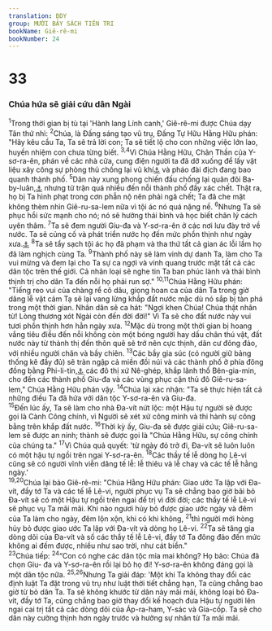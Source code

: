 ```yaml
---
translation: BDY
group: MƯỜI BẢY SÁCH TIÊN TRI
bookName: Giê-rê-mi 
bookNumber: 24
---
```


<div class="title"><h1>33</h1><h3>Chúa hứa sẽ giải cứu dân Ngài</h3></div>
<span class="verse gie_33_1"><sup>1</sup>Trong thời gian bị tù tại &#39;Hành lang Lính canh,&#39; Giê-rê-mi được Chúa dạy Tân thứ nhì: </span>
<span class="verse gie_33_2"><sup>2</sup>Chúa, là Đấng sáng tạo vũ trụ, Đấng Tự Hữu Hằng Hữu phán: &#34;Hãy kêu cầu Ta, Ta sẽ trả lời con; Ta sẽ tiết lộ cho con những việc lớn lao, huyền nhiệm con chưa từng biết. </span>
<span class="verse gie_33_3 gie_33_4"><sup>3,4</sup>Vì Chúa Hằng Hữu, Chân Thần của Y-sơ-ra-ên, phán về các nhà cửa, cung điện người ta đã dỡ xuống để lấy vật liệu xây công sự phòng thủ chống lại vũ khí<a href="#" data-toggle="tooltip" data-placement="bottom" title="Nt lưỡi gươm">⚓</a> và pháo đài địch đang bao quanh thành phố. </span>
<span class="verse gie_33_5"><sup>5</sup>Dân này xung phong chiến đấu chống lại quân đôi Ba-by-luân,<a href="#" data-toggle="tooltip" data-placement="bottom" title="Nt người Canh-đê">⚓</a> nhưng tử trận quá nhiều đến nỗi thành phố đầy xác chết. Thật ra, họ bị Ta hình phạt trong cơn phẫn nộ nên phải ngã chết; Ta đã che mặt không thèm nhìn Giê-ru-sa-lem nữa vì tội ác nó quá nặng nề. </span>
<span class="verse gie_33_6"><sup>6</sup>Nhưng Ta sẽ phục hồi sức mạnh cho nó; nó sẽ hưởng thái bình và học biết chân lý cách uyên thâm. </span>
<span class="verse gie_33_7"><sup>7</sup>Ta sẽ đem người Giu-đa và Y-sơ-ra-ên ở các nơi lưu đày trở về nước. Ta sẽ củng cố và phát triển nước họ đến mức phồn thịnh như ngày xưa.<a href="#" data-toggle="tooltip" data-placement="bottom" title="Nt như ban đầu">⚓</a>  </span>
<span class="verse gie_33_8"><sup>8</sup>Ta sẽ tẩy sạch tội ác họ đã phạm và tha thứ tất cả gian ác lỗi lầm họ đã làm nghịch cùng Ta. </span>
<span class="verse gie_33_9"><sup>9</sup>Thành phố này sẽ làm vinh dự danh Ta, làm cho Ta vui mừng và đem lại cho Ta sự ca ngợi và vinh quang trước mặt tất cả các dân tộc trên thế giới. Cả nhân loại sẽ nghe tin Ta ban phúc lành và thái bình thịnh trị cho dân Ta đến nỗi họ phải run sợ.&#34; </span>
<span class="verse gie_33_10 gie_33_11"><sup>10,11</sup>Chúa Hằng Hữu phán: &#34;Tiếng reo vui của chàng rể cô dâu, giọng hoan ca của dân Ta trong giờ dâng lễ vật cảm Tạ sẽ lại vang lừng khắp đất nước mặc dù nó sắp bị tàn phá trong một thời gian. Nhân dân sẽ ca hát: &#34;Ngợi khen Chúa! Chúa thật nhân từ! Lòng thương xót Ngài còn đến đời đời!&#34; Vì Ta sẽ cho đất nước này vui tươi phồn thịnh hơn hẳn ngày xưa. </span>
<span class="verse gie_33_12"><sup>12</sup>Mặc dù trong một thời gian bị hoang vắng tiêu điều đến nỗi không còn một bóng người hay dấu chân thú vật, đất nước này từ thành thị đến thôn quê sẽ trở nên cực thịnh, dân cư đông đảo, với nhiều người chăn và bầy chiên. </span>
<span class="verse gie_33_13"><sup>13</sup>Các bầy gia súc (có người giữ bảng thống kê đầy đủ) sẽ tràn ngập cả miền đồi núi và các thành phố ở phía đông đồng bằng Phi-li-tin,<a href="#" data-toggle="tooltip" data-placement="bottom" title="Nt các thành phố của xứ Shephelah">⚓</a> các đô thị xứ Nê-ghép, khắp lãnh thổ Bên-gia-min, cho đến các thành phố Giu-đa và các vùng phục cận thủ đô Giê-ru-sa- lem,&#34; Chúa Hằng Hữu phán vậy. </span>
<span class="verse gie_33_14"><sup>14</sup>Chúa lại xác nhận: &#34;Ta sẽ thực hiện tất cả những điều Ta đã hứa với dân tộc Y-sơ-ra-ên và Giu-đa.<br/></span>
<span class="verse gie_33_15"><sup>15</sup>Đến lúc ấy, Ta sẽ làm cho nhà Đa-vít nứt lộc: một Hậu tự người sẽ được gọi là Cành Công chính, vì Người sẽ xét xử công minh và thi hành sự công bằng trên khắp đất nước. </span>
<span class="verse gie_33_16"><sup>16</sup>Thời kỳ ấy, Giu-đa sẽ được giải cứu; Giê-ru-sa-lem sẽ được an ninh; thành sẽ được gọi là &#34;Chúa Hằng Hữu, sự công chính của chúng ta.&#34; </span>
<span class="verse gie_33_17"><sup>17</sup>Vì Chúa quả quyết: &#39;từ ngày đó trở đi, Đa-vít sẽ luôn luôn có một hậu tự ngồi trên ngai Y-sơ-ra-ên. </span>
<span class="verse gie_33_18"><sup>18</sup>Các thầy tế lễ dòng họ Lê-vi cũng sẽ có người vĩnh viễn dâng tế lễ: lễ thiêu và lễ chay và các tế lễ hằng ngày.&#39;<br/></span>
<span class="verse gie_33_19 gie_33_20"><sup>19,20</sup>Chúa lại bảo Giê-rê-mi: &#34;Chúa Hằng Hữu phán: Giao ước Ta lập với Đa-vít, đầy tớ Ta và các tế lễ Lê-vi, người phục vụ Ta sẽ chẳng bao giờ bãi bỏ Đa-vít sẽ có một Hậu tự ngồi trên ngai để trị vì đời đời; các thầy tế lễ Lê-vi sẽ phục vụ Ta mãi mãi. Khi nào ngươi hủy bỏ được giao ước ngày và đêm của Ta làm cho ngày, đêm lộn xộn, khi có khi không, </span>
<span class="verse gie_33_21"><sup>21</sup>thì người mới hòng hủy bỏ được giao ước Ta lập với Đa-vít và dòng họ Lê-vi. </span>
<span class="verse gie_33_22"><sup>22</sup>Ta sẽ tăng gia dòng dõi của Đa-vít và số các thầy tế lễ Lê-vi, đầy tớ Ta đông đảo đến mức không ai đếm được, nhiều như sao trời, như cát biển.&#34;<br/></span>
<span class="verse gie_33_23"><sup>23</sup>Chúa tiếp: </span>
<span class="verse gie_33_24"><sup>24</sup>“Con có nghe các dân tộc mỉa mai không? Họ bảo: Chúa đã chọn Giu- đa và Y-sơ-ra-ên rồi lại bỏ họ đi! Y-sơ-ra-ên không đáng gọi là một dân tộc nữa. </span>
<span class="verse gie_33_25 gie_33_26"><sup>25,26</sup>Nhưng Ta giải đáp: &#39;Một khi Ta không thay đổi các định luật Ta đặt trong vũ trụ như luật thời tiết chẳng hạn, Ta cũng chẳng bao giờ từ bỏ dân Ta. Ta sẽ không khước từ dân này mãi mãi, không loại bỏ Đa-vít, đầy tớ Ta, cũng chẳng bao giờ thay đổi kế hoạch đưa Hậu tự người lên ngai cai trị tất cả các dòng dõi của Áp-ra-ham, Y-sác và Gia-cốp. Ta sẽ cho dân này cường thịnh hơn ngày trước và hưởng sự nhân từ Ta mãi mãi.</span>
